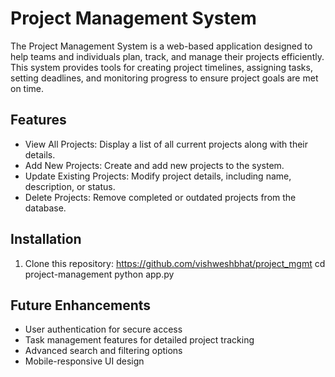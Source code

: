 # Project Management System

The Project Management System is a web-based application designed to help teams and individuals plan, track, and manage their projects efficiently. This system provides tools for creating project timelines, assigning tasks, setting deadlines, and monitoring progress to ensure project goals are met on time.

## Features
- View All Projects: Display a list of all current projects along with their details.
- Add New Projects: Create and add new projects to the system.
- Update Existing Projects: Modify project details, including name, description, or status.
- Delete Projects: Remove completed or outdated projects from the database.

## Installation
1. Clone this repository:
   https://github.com/vishweshbhat/project_mgmt
   cd project-management
   python app.py

## Future Enhancements
- User authentication for secure access
- Task management features for detailed project tracking
- Advanced search and filtering options
- Mobile-responsive UI design
